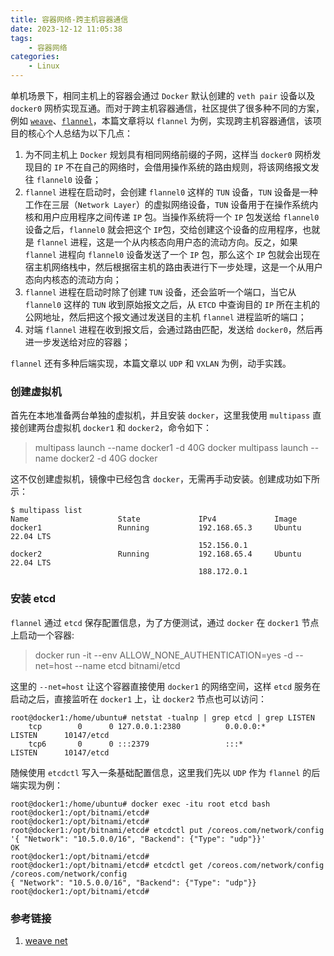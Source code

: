 ```yaml
---
title: 容器网络-跨主机容器通信
date: 2023-12-12 11:05:38
tags:
    - 容器网络
categories:
    - Linux
---
```


单机场景下，相同主机上的容器会通过 `Docker` 默认创建的 `veth pair` 设备以及 `docker0` 网桥实现互通。而对于跨主机容器通信，社区提供了很多种不同的方案，例如 [`weave`](https://github.com/weaveworks/weave)、[`flannel`](https://github.com/flannel-io/flannel)，本篇文章将以 `flannel` 为例，实现跨主机容器通信，该项目的核心个人总结为以下几点：

1. 为不同主机上 `Docker` 规划具有相同网络前缀的子网，这样当 `docker0` 网桥发现目的 `IP` 不在自己的网络时，会借用操作系统的路由规则，将该网络报文发往 `flannel0` 设备；
2. `flannel` 进程在启动时，会创建 `flannel0` 这样的 `TUN` 设备，`TUN` 设备是一种工作在三层（`Network Layer`）的虚拟网络设备，`TUN` 设备用于在操作系统内核和用户应用程序之间传递 `IP` 包。当操作系统将一个 `IP` 包发送给 `flannel0` 设备之后，`flannel0` 就会把这个 `IP`包，交给创建这个设备的应用程序，也就是 `flannel` 进程，这是一个从内核态向用户态的流动方向。反之，如果 `flannel` 进程向 `flannel0` 设备发送了一个 `IP` 包，那么这个 `IP` 包就会出现在宿主机网络栈中，然后根据宿主机的路由表进行下一步处理，这是一个从用户态向内核态的流动方向；
3. `flannel` 进程在启动时除了创建 `TUN` 设备，还会监听一个端口，当它从 `flannel0` 这样的 `TUN` 收到原始报文之后，从 `ETCD` 中查询目的 `IP` 所在主机的公网地址，然后把这个报文通过发送目的主机 `flannel` 进程监听的端口；
4. 对端 `flannel` 进程在收到报文后，会通过路由匹配，发送给 `docker0`，然后再进一步发送给对应的容器；

`flannel` 还有多种后端实现，本篇文章以 `UDP` 和 `VXLAN` 为例，动手实践。

### 创建虚拟机

首先在本地准备两台单独的虚拟机，并且安装 `docker`，这里我使用 `multipass` 直接创建两台虚拟机 `docker1` 和 `docker2`，命令如下：

> multipass launch --name docker1 -d 40G docker
> multipass launch --name docker2 -d 40G docker

这不仅创建虚拟机，镜像中已经包含 `docker`，无需再手动安装。创建成功如下所示：

    $ multipass list
    Name                    State             IPv4             Image
    docker1                 Running           192.168.65.3     Ubuntu 22.04 LTS
                                              152.156.0.1
    docker2                 Running           192.168.65.4     Ubuntu 22.04 LTS
                                              188.172.0.1

### 安装 etcd

`flannel` 通过 `etcd` 保存配置信息，为了方便测试，通过 `docker` 在 `docker1` 节点上启动一个容器:

> docker run -it --env ALLOW_NONE_AUTHENTICATION=yes -d  --net=host  --name etcd bitnami/etcd

这里的 `--net=host` 让这个容器直接使用 `docker1` 的网络空间，这样 `etcd` 服务在启动之后，直接监听在 `docker1` 上，让 `docker2` 节点也可以访问：

```
root@docker1:/home/ubuntu# netstat -tualnp | grep etcd | grep LISTEN
    tcp        0      0 127.0.0.1:2380          0.0.0.0:*               LISTEN      10147/etcd
    tcp6       0      0 :::2379                 :::*                    LISTEN      10147/etcd
```


随候使用 `etcdctl` 写入一条基础配置信息，这里我们先以 `UDP` 作为 `flannel` 的后端实现为例：

```
root@docker1:/home/ubuntu# docker exec -itu root etcd bash
root@docker1:/opt/bitnami/etcd#
root@docker1:/opt/bitnami/etcd#
root@docker1:/opt/bitnami/etcd# etcdctl put /coreos.com/network/config '{ "Network": "10.5.0.0/16", "Backend": {"Type": "udp"}}'
OK
root@docker1:/opt/bitnami/etcd#
root@docker1:/opt/bitnami/etcd# etcdctl get /coreos.com/network/config
/coreos.com/network/config
{ "Network": "10.5.0.0/16", "Backend": {"Type": "udp"}}
root@docker1:/opt/bitnami/etcd#
```



### 参考链接

1. [weave net](https://cloud.tencent.com/developer/article/1027318)